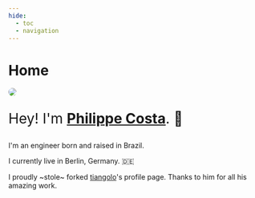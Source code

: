 ```yaml
---
hide:
  - toc
  - navigation
---
```


# Home

<style>
.md-content .md-typeset h1 { display: none; }
article.md-content__inner { text-align: center; margin: 0 auto 5rem; max-width: 40rem; padding: 0 1rem; }

</style>

<img style="border-radius: 100%; max-height: 15rem;" src="https://github.com/philippesamuel.png">

<div style="font-size: 2em;" markdown="1">

Hey! I'm **<a href="https://www.linkedin.com/in/santosdacosta/" target="_blank">Philippe Costa</a>**. 👋

</div>

I'm an engineer born and raised in Brazil.

I currently live in Berlin, Germany. 🇩🇪

I proudly ~stole~ forked [tiangolo](https://tiangolo.com/)'s profile page. Thanks to him for all his amazing work.